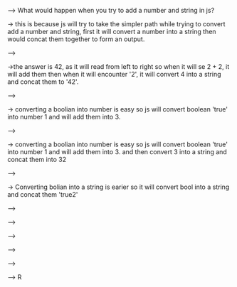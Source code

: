 --> What would happen when you try to add  a number and string in js?
<script>
let x = 2 + '2';
console.log(x); // 22
</script>
-> this is because js will try to take the simpler path while trying to convert add a number and string, first it will convert a number into a string then would concat them together to form an output.


--> 
<script>
let x = 2 + 2+ '2';
console.log(x); // 22
</script>
->the answer is 42, as it will read from left to right so when it will se 2 + 2, it will add them then when it will encounter '2', it will convert 4 into a string and concat them to '42'.

--> 
<script>
let x = 2 + true;
console.log(x); // 3
</script>
-> converting a boolian into number is easy so js will convert boolean 'true' into number 1 and will add them into 3.

--> 
<script>
let x = 2 + true + '2';
console.log(x); // 32
</script>
-> converting a boolian into number is easy so js will convert boolean 'true' into number 1 and will add them into 3. and then convert 3 into a string and concat them into 32

-->
<script>
let x =  true + '2';
console.log(x); // true2
</script>
-> Converting bolian into a string is earier so it will convert bool into a string and concat them 'true2'

-->
<script>
let x = Number(2);
console.log(x); // 2 in number
</script>

--> 
<script>
let x = Number(Hello);
console.log(x); // NaN i,e not in number
console.log(typeof(x)); //But if i try to find the type of x then it would be a number
</script>

--> 
<script>
let x = Boolean(1);
console.log(x); // true
</script>

--> 
<script>
let x = Boolean(5);
console.log(x); // true , only value that will give false is 0
</script>

-->
<script>
let x = Boolean('hello');
console.log(x); // true , only for empty string, undefined and null  it will give false
</script>

--> R